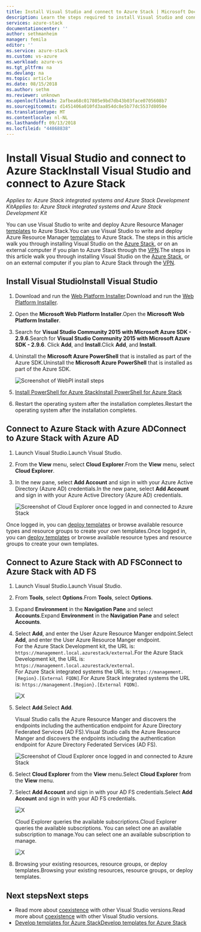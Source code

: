 ```yaml
---
title: Install Visual Studio and connect to Azure Stack | Microsoft Docs
description: Learn the steps required to install Visual Studio and connect to Azure Stack
services: azure-stack
documentationcenter: ''
author: sethmanheim
manager: femila
editor: ''
ms.service: azure-stack
ms.custom: vs-azure
ms.workload: azure-vs
ms.tgt_pltfrm: na
ms.devlang: na
ms.topic: article
ms.date: 08/15/2018
ms.author: sethm
ms.reviewer: unknown
ms.openlocfilehash: 2afbea68c017805e9bd7db43b03face0705608b7
ms.sourcegitcommit: d1451406a010fd3aa854dc8e5b77dc5537d8050e
ms.translationtype: MT
ms.contentlocale: nl-NL
ms.lasthandoff: 09/13/2018
ms.locfileid: "44868838"
---
```

# <a name="install-visual-studio-and-connect-to-azure-stack"></a><span data-ttu-id="197b4-103">Install Visual Studio and connect to Azure Stack</span><span class="sxs-lookup"><span data-stu-id="197b4-103">Install Visual Studio and connect to Azure Stack</span></span>

<span data-ttu-id="197b4-104">*Applies to: Azure Stack integrated systems and Azure Stack Development Kit*</span><span class="sxs-lookup"><span data-stu-id="197b4-104">*Applies to: Azure Stack integrated systems and Azure Stack Development Kit*</span></span>

<span data-ttu-id="197b4-105">You can use Visual Studio to write and deploy Azure Resource Manager [templates](azure-stack-arm-templates.md) to Azure Stack.</span><span class="sxs-lookup"><span data-stu-id="197b4-105">You can use Visual Studio to write and deploy Azure Resource Manager [templates](azure-stack-arm-templates.md) to Azure Stack.</span></span> <span data-ttu-id="197b4-106">The steps in this article walk you through installing Visual Studio on the [Azure Stack](azure-stack-connect-azure-stack.md#connect-to-azure-stack-with-remote-desktop), or on an external computer if you plan to Azure Stack through the [VPN](azure-stack-connect-azure-stack.md#connect-to-azure-stack-with-vpn).</span><span class="sxs-lookup"><span data-stu-id="197b4-106">The steps in this article walk you through installing Visual Studio on the [Azure Stack](azure-stack-connect-azure-stack.md#connect-to-azure-stack-with-remote-desktop), or on an external computer if you plan to Azure Stack through the [VPN](azure-stack-connect-azure-stack.md#connect-to-azure-stack-with-vpn).</span></span>

## <a name="install-visual-studio"></a><span data-ttu-id="197b4-107">Install Visual Studio</span><span class="sxs-lookup"><span data-stu-id="197b4-107">Install Visual Studio</span></span>

1. <span data-ttu-id="197b4-108">Download and run the [Web Platform Installer](https://www.microsoft.com/web/downloads/platform.aspx).</span><span class="sxs-lookup"><span data-stu-id="197b4-108">Download and run the [Web Platform Installer](https://www.microsoft.com/web/downloads/platform.aspx).</span></span>  

2. <span data-ttu-id="197b4-109">Open the **Microsoft Web Platform Installer**.</span><span class="sxs-lookup"><span data-stu-id="197b4-109">Open the **Microsoft Web Platform Installer**.</span></span>

3. <span data-ttu-id="197b4-110">Search for **Visual Studio Community 2015 with Microsoft Azure SDK - 2.9.6**.</span><span class="sxs-lookup"><span data-stu-id="197b4-110">Search for **Visual Studio Community 2015 with Microsoft Azure SDK - 2.9.6**.</span></span> <span data-ttu-id="197b4-111">Click **Add**, and **Install**.</span><span class="sxs-lookup"><span data-stu-id="197b4-111">Click **Add**, and **Install**.</span></span>

4. <span data-ttu-id="197b4-112">Uninstall the **Microsoft Azure PowerShell** that is installed as part of the Azure SDK.</span><span class="sxs-lookup"><span data-stu-id="197b4-112">Uninstall the **Microsoft Azure PowerShell** that is installed as part of the Azure SDK.</span></span>

    ![Screenshot of WebPI install steps](./media/azure-stack-install-visual-studio/image1.png) 

5. [<span data-ttu-id="197b4-114">Install PowerShell for Azure Stack</span><span class="sxs-lookup"><span data-stu-id="197b4-114">Install PowerShell for Azure Stack</span></span>](azure-stack-powershell-install.md)

6. <span data-ttu-id="197b4-115">Restart the operating system after the installation completes.</span><span class="sxs-lookup"><span data-stu-id="197b4-115">Restart the operating system after the installation completes.</span></span>

## <a name="connect-to-azure-stack-with-azure-ad"></a><span data-ttu-id="197b4-116">Connect to Azure Stack with Azure AD</span><span class="sxs-lookup"><span data-stu-id="197b4-116">Connect to Azure Stack with Azure AD</span></span>

1. <span data-ttu-id="197b4-117">Launch Visual Studio.</span><span class="sxs-lookup"><span data-stu-id="197b4-117">Launch Visual Studio.</span></span>

2. <span data-ttu-id="197b4-118">From the **View** menu, select **Cloud Explorer**.</span><span class="sxs-lookup"><span data-stu-id="197b4-118">From the **View** menu, select **Cloud Explorer**.</span></span>

3. <span data-ttu-id="197b4-119">In the new pane, select **Add Account** and sign in with your Azure Active Directory (Azure AD) credentials.</span><span class="sxs-lookup"><span data-stu-id="197b4-119">In the new pane, select **Add Account** and sign in with your Azure Active Directory (Azure AD) credentials.</span></span>  

    ![Screenshot of Cloud Explorer once logged in and connected to Azure Stack](./media/azure-stack-install-visual-studio/image2.png)

<span data-ttu-id="197b4-121">Once logged in, you can [deploy templates](azure-stack-deploy-template-visual-studio.md) or browse available resource types and resource groups to create your own templates.</span><span class="sxs-lookup"><span data-stu-id="197b4-121">Once logged in, you can [deploy templates](azure-stack-deploy-template-visual-studio.md) or browse available resource types and resource groups to create your own templates.</span></span>  

## <a name="connect-to-azure-stack-with-ad-fs"></a><span data-ttu-id="197b4-122">Connect to Azure Stack with AD FS</span><span class="sxs-lookup"><span data-stu-id="197b4-122">Connect to Azure Stack with AD FS</span></span>

1. <span data-ttu-id="197b4-123">Launch Visual Studio.</span><span class="sxs-lookup"><span data-stu-id="197b4-123">Launch Visual Studio.</span></span>

2. <span data-ttu-id="197b4-124">From **Tools**, select **Options**.</span><span class="sxs-lookup"><span data-stu-id="197b4-124">From **Tools**, select **Options**.</span></span>

3. <span data-ttu-id="197b4-125">Expand **Environment** in the **Navigation Pane** and select **Accounts**.</span><span class="sxs-lookup"><span data-stu-id="197b4-125">Expand **Environment** in the **Navigation Pane** and select **Accounts**.</span></span>

4. <span data-ttu-id="197b4-126">Select **Add**, and enter the User Azure Resource Manger endpoint.</span><span class="sxs-lookup"><span data-stu-id="197b4-126">Select **Add**, and enter the User Azure Resource Manger endpoint.</span></span>  
  <span data-ttu-id="197b4-127">For the Azure Stack Development kit, the URL is: `https://management.local.azurestack/external`.</span><span class="sxs-lookup"><span data-stu-id="197b4-127">For the Azure Stack Development kit, the URL is: `https://management.local.azurestack/external`.</span></span>  
  <span data-ttu-id="197b4-128">For Azure Stack integrated systems the URL is: `https://management.[Region}.[External FQDN]`.</span><span class="sxs-lookup"><span data-stu-id="197b4-128">For Azure Stack integrated systems the URL is: `https://management.[Region}.[External FQDN]`.</span></span>

    ![X](./media/azure-stack-install-visual-studio/image5.png)

5. <span data-ttu-id="197b4-130">Select **Add**.</span><span class="sxs-lookup"><span data-stu-id="197b4-130">Select **Add**.</span></span>  

    <span data-ttu-id="197b4-131">Visual Studio calls the Azure Resource Manger and discovers the endpoints including the authentication endpoint for Azure Directory Federated Services (AD FS).</span><span class="sxs-lookup"><span data-stu-id="197b4-131">Visual Studio calls the Azure Resource Manger and discovers the endpoints including the authentication endpoint for Azure Directory Federated Services (AD FS).</span></span>

    ![Screenshot of Cloud Explorer once logged in and connected to Azure Stack](./media/azure-stack-install-visual-studio/image6.png)

6. <span data-ttu-id="197b4-133">Select **Cloud Explorer** from the **View** menu.</span><span class="sxs-lookup"><span data-stu-id="197b4-133">Select **Cloud Explorer** from the **View** menu.</span></span>
7. <span data-ttu-id="197b4-134">Select **Add Account** and sign in with your AD FS credentials.</span><span class="sxs-lookup"><span data-stu-id="197b4-134">Select **Add Account** and sign in with your AD FS credentials.</span></span>  

    ![X](./media/azure-stack-install-visual-studio/image7.png)

    <span data-ttu-id="197b4-136">Cloud Explorer queries the available subscriptions.</span><span class="sxs-lookup"><span data-stu-id="197b4-136">Cloud Explorer queries the available subscriptions.</span></span> <span data-ttu-id="197b4-137">You can select one an available subscription to manage.</span><span class="sxs-lookup"><span data-stu-id="197b4-137">You can select one an available subscription to manage.</span></span>

    ![X](./media/azure-stack-install-visual-studio/image8.png)

8. <span data-ttu-id="197b4-139">Browsing your existing resources, resource groups, or deploy templates.</span><span class="sxs-lookup"><span data-stu-id="197b4-139">Browsing your existing resources, resource groups, or deploy templates.</span></span>

## <a name="next-steps"></a><span data-ttu-id="197b4-140">Next steps</span><span class="sxs-lookup"><span data-stu-id="197b4-140">Next steps</span></span>

 - <span data-ttu-id="197b4-141">Read more about [coexistence](https://msdn.microsoft.com/library/ms246609.aspx) with other Visual Studio versions.</span><span class="sxs-lookup"><span data-stu-id="197b4-141">Read more about [coexistence](https://msdn.microsoft.com/library/ms246609.aspx) with other Visual Studio versions.</span></span>
 - [<span data-ttu-id="197b4-142">Develop templates for Azure Stack</span><span class="sxs-lookup"><span data-stu-id="197b4-142">Develop templates for Azure Stack</span></span>](azure-stack-develop-templates.md)